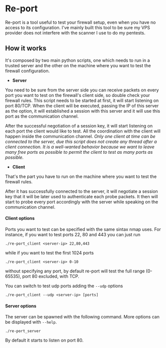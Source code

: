 # Re-port

Re-port is a tool useful to test your firewall setup, even when you have no access to its configuration.
I've mainly built this tool to be sure my VPS provider does not interfere with the scanner I use to do my pentests.

## How it works

It's composed by two main python scripts, one which needs to run in a trusted server and the other on the machine where you want to test the firewall configuration.

* **Server**

 You need to be sure from the server side you can receive packets on every port you want to test on the firewall's client side, so double check your firewall rules.
 This script needs to be started at first, it will start listening on port 80/TCP. When the client will be executed, passing the IP of this server as the option, it will established a session with this server and it will use this port as the communication channel.

 After the successful negotiation of a session key, it will start listening on each port the client would like to test. All the coordination with the client will happen inside the communication channel. _Only one client at time can be connected to the server, due this script does not create any thread after a client connection. It is a well-wanted behavior because we want to leave many free ports as possible to permit the client to test as many ports as possible._

* **Client**

 That's the part you have to run on the machine where you want to test the firewall rules.

 After it has successfully connected to the server, it will negotiate a session key that it will be later used to authenticate each probe packets.
 It then will start to probe every port accordingly with the server while speaking on the communication channel.

#### Client options

Ports you want to test can be specified with the same sintax nmap uses.
For instance, if you want to test ports 22, 80 and 443 you can just run

    ./re-port_client <server-ip> 22,80,443

while if you want to test the first 1024 ports

    ./re-port_client <server-ip> 0-10

without specifying any port, by default re-port will test the full range (0-65535), port 80 excluded, with TCP.

You can switch to test udp ports adding the `--udp` options

    ./re-port_client --udp <server-ip> [ports]

#### Server options

The server can be spawned with the following command. More options can be displayed with `--help`.

    ./re-port_server

By default it starts to listen on port 80.
